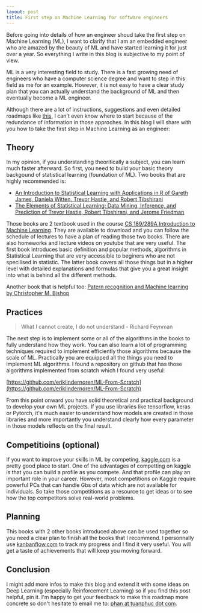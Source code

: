 ```yaml
---
layout: post
title: First step on Machine Learning for software engineers
---
```


Before going into details of how an engineer shoud take the first step on Machine Learning (ML), I want to clarify that I am an embedded engineer who are amazed by the beauty of ML and have started learning it for just over a year. So everything I write in this blog is subjective to my point of view.

ML is a very interesting field to study. There is a fast growing need of engineers who have a computer science degree and want to step in this field as me for an example. However, it is not easy to have a clear study plan that you can actually understand the background of ML and then eventually become a ML engineer.

Although there are a lot of instructions, suggestions and even detailed roadmaps like [this](https://github.com/ZuzooVn/machine-learning-for-software-engineers), I can't even know where to start because of the redundance of information in those approches. In this blog I will share with you how to take the first step in Machine Learning as an engineer:

Theory
------------

In my opinion, if you understanding theoritically a subject, you can learn much faster afterward. So first, you need to build your basic theory backgound of statistical learning (foundation of ML). Two books that are highly recommended is:

  - [An Introduction to Statistical Learning with Applications in R of Gareth James, Daniela Witten, Trevor Hastie, and Robert Tibshirani](http://www-bcf.usc.edu/~gareth/ISL/ISLR%20Seventh%20Printing.pdf)
  - [The Elements of Statistical Learning: Data Mining, Inference, and Prediction of Trevor Hastie, Robert Tibshirani, and Jerome Friedman](http://web.stanford.edu/~hastie/ElemStatLearn/printings/ESLII_print12.pdf)

Those books are 2 textbook used in the course [CS 189/289A Introduction to Machine Learning](https://people.eecs.berkeley.edu/~jrs/189s16/). They are available to download and you can follow the schedule of lectures to have a plan of reading those two books. There are also homeworks and lecture videos on youtube that are very useful. The first book introduces basic definition and popular methods, algorithms in Statistical Learning that are very accessible to beginers who are not specilised in statistic. The latter book covers all those things but in a higher level with detailed explanations and formulas that give you a great insight into what is behind all the different methods.

Another book that is helpful too:
[Patern recognition and Machine learning by Christopher M. Bishop](http://users.isr.ist.utl.pt/~wurmd/Livros/school/Bishop%20-%20Pattern%20Recognition%20And%20Machine%20Learning%20-%20Springer%20%202006.pdf)

Practices
------------

> What I cannot create, I do not understand - Richard Feynman

The next step is to implement some or all of the algorithms in the books to fully understand how they work. You can also learn a lot of programming techniques required to implement efficiently those algorithms because the scale of ML. Practically you are equipped all the things you need to implement ML algorithms. I found a repository on github that has those algorithms implemented from scratch which I found very useful:

[https://github.com/eriklindernoren/ML-From-Scratch](https://github.com/eriklindernoren/ML-From-Scratch)

From this point onward you have solid theoretical and practical background to develop your own ML projects. If you use libraries like tensorflow, keras or Pytorch, it's much easier to understand how models are created in those libraries and more importantly you understand clearly how every parameter in those models reflects on the final result.

Competitioins (optional)
---------------------------

If you want to improve your skills in ML by competing, [kaggle.com](kaggle.com) is a pretty good place to start. One of the advantages of competting on kaggle is that you can build a profile as you compete. And that profile can play an important role in your career. However, most competitions on Kaggle require powerful PCs that can handle Gbs of data which are not available for individuals. So take those competitions as a resource to get ideas or to see how the top competitors solve real-world problems.

Planning
--------

This books with 2 other books introduced above can be used together so you need a clear plan to finish all the books that I recommend. I personnally use [kanbanflow.com](http://kanbanflow.com) to track my progress and I find it very useful. You will get a taste of achievements that will keep you moving forward.  

Conclusion
----------

I might add more infos to make this blog and extend it with some ideas on Deep Learning (especially Reinforcement Learning) so if you find this post helpful, pin it. I'm happy to get your feedback to make this roadmap more concrete so don't hesitate to email me to: [phan at tuanphuc dot com](mailto:phan@tuanphuc.com).
